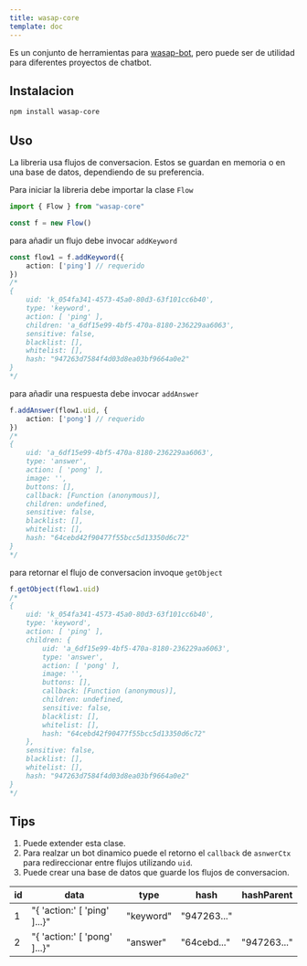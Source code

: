 ```yaml
---
title: wasap-core
template: doc
---
```

Es un conjunto de herramientas para [wasap-bot](https://www.npmjs.com/package/wasap-bot), pero puede ser de utilidad para diferentes proyectos de chatbot.

## Instalacion
```bash
npm install wasap-core
```

## Uso
La libreria usa flujos de conversacion. Estos se guardan en
memoria o en una base de datos, dependiendo de su preferencia.

Para iniciar la libreria debe importar la clase `Flow`

```ts
import { Flow } from "wasap-core"

const f = new Flow()
```
para añadir un flujo debe invocar `addKeyword`
```ts
const flow1 = f.addKeyword({
    action: ['ping'] // requerido
})
/*
{
    uid: 'k_054fa341-4573-45a0-80d3-63f101cc6b40',
    type: 'keyword',
    action: [ 'ping' ],
    children: 'a_6df15e99-4bf5-470a-8180-236229aa6063',
    sensitive: false,
    blacklist: [],
    whitelist: [],
    hash: "947263d7584f4d03d8ea03bf9664a0e2"
}
*/
```
para añadir una respuesta debe invocar `addAnswer`
```ts
f.addAnswer(flow1.uid, {
    action: ['pong'] // requerido
})
/*
{
    uid: 'a_6df15e99-4bf5-470a-8180-236229aa6063',
    type: 'answer',
    action: [ 'pong' ],
    image: '',
    buttons: [],
    callback: [Function (anonymous)],
    children: undefined,
    sensitive: false,
    blacklist: [],
    whitelist: [],
    hash: "64cebd42f90477f55bcc5d13350d6c72"
}
*/
```
para retornar el flujo de conversacion invoque `getObject` 
```ts
f.getObject(flow1.uid)
/*
{
    uid: 'k_054fa341-4573-45a0-80d3-63f101cc6b40',
    type: 'keyword',
    action: [ 'ping' ],
    children: {
        uid: 'a_6df15e99-4bf5-470a-8180-236229aa6063',
        type: 'answer',
        action: [ 'pong' ],
        image: '',
        buttons: [],
        callback: [Function (anonymous)],
        children: undefined,
        sensitive: false,
        blacklist: [],
        whitelist: [],
        hash: "64cebd42f90477f55bcc5d13350d6c72"
    },
    sensitive: false,
    blacklist: [],
    whitelist: [],
    hash: "947263d7584f4d03d8ea03bf9664a0e2"
}
*/
```

## Tips
1. Puede extender esta clase.
2. Para realzar un bot dinamico puede el retorno el 
`callback` de `asnwerCtx` para redireccionar entre flujos
utilizando `uid`.
3. Puede crear una base de datos que guarde los flujos
de conversacion.

|  id  | data | type | hash | hashParent |
| ---- | ---- | ---- | ---- | ---------- |
|   1  | "{ 'action:' [ 'ping' ]...}"  | "keyword"  | "947263..." |  |
|   2  | "{ 'action:' [ 'pong' ]...}"  | "answer"   | "64cebd..." | "947263..." |
